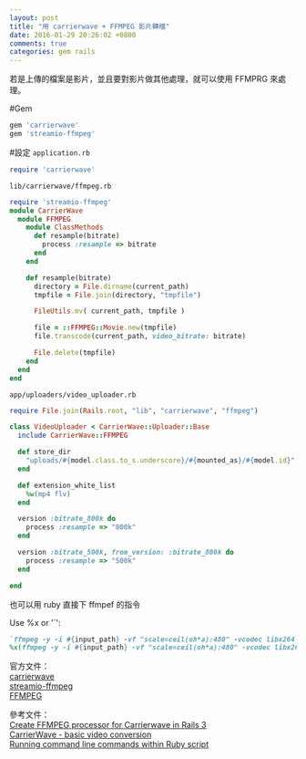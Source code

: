 ```yaml
---
layout: post
title: "用 carrierwave + FFMPEG 影片轉檔"
date: 2016-01-29 20:26:02 +0800
comments: true
categories: gem rails
---
```


若是上傳的檔案是影片，並且要對影片做其他處理，就可以使用 FFMPRG 來處理。

<!-- more --> 

#Gem
```ruby
gem 'carrierwave'
gem 'streamio-ffmpeg'
```

#設定
`application.rb`

```ruby
require 'carrierwave'
```

`lib/carrierwave/ffmpeg.rb`

```ruby
require 'streamio-ffmpeg'
module CarrierWave
  module FFMPEG
    module ClassMethods
      def resample(bitrate)
        process :resample => bitrate
      end
    end

    def resample(bitrate)
      directory = File.dirname(current_path)
      tmpfile = File.join(directory, "tmpfile")

      FileUtils.mv( current_path, tmpfile )

      file = ::FFMPEG::Movie.new(tmpfile)
      file.transcode(current_path, video_bitrate: bitrate)

      File.delete(tmpfile)
    end
  end
end
```

`app/uploaders/video_uploader.rb`

```ruby
require File.join(Rails.root, "lib", "carrierwave", "ffmpeg")

class VideoUploader < CarrierWave::Uploader::Base
  include CarrierWave::FFMPEG

  def store_dir
    "uploads/#{model.class.to_s.underscore}/#{mounted_as}/#{model.id}"
  end

  def extension_white_list
    %w(mp4 flv)
  end

  version :bitrate_800k do
    process :resample => "800k"
  end

  version :bitrate_500k, from_version: :bitrate_800k do
    process :resample => "500k"
  end

end

```

也可以用 ruby 直接下 ffmpef 的指令

Use %x or '`':

```ruby
`ffmpeg -y -i #{input_path} -vf "scale=ceil(oh*a):480" -vcodec libx264 -preset:v slow -pix_fmt yuv420p -profile:v baseline -level 3.0 -b #{bitrate} -r 29.97 -acodec libvo_aacenc -ac 2 -ar 44100 -ab 64k -movflags faststart #{output_path}`
%x(ffmpeg -y -i #{input_path} -vf "scale=ceil(oh*a):480" -vcodec libx264 -preset:v slow -pix_fmt yuv420p -profile:v baseline -level 3.0 -b #{bitrate} -r 29.97 -acodec libvo_aacenc -ac 2 -ar 44100 -ab 64k -movflags faststart #{output_path})
```

官方文件：  
[carrierwave](https://github.com/carrierwaveuploader/carrierwave)  
[streamio-ffmpeg](https://github.com/streamio/streamio-ffmpeg)  
[FFMPEG](https://www.ffmpeg.org/)  

參考文件：  
[Create FFMPEG processor for Carrierwave in Rails 3](http://www.freezzo.com/2010/12/23/create-ffmpeg-processor-for-carrierwave-in-rails-3/)  
[CarrierWave - basic video conversion](https://prograils.com/posts/carrierwave-basic-video-conversion)  
[Running command line commands within Ruby script](http://stackoverflow.com/questions/3159945/running-command-line-commands-within-ruby-script)  